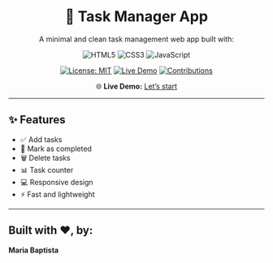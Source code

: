 <div align="center">

# 📝 Task Manager App

A minimal and clean task management web app built with: 

<img src="https://img.shields.io/badge/HTML5-E34F26?style=for-the-badge&logo=html5&logoColor=white" alt="HTML5"/>
<img src="https://img.shields.io/badge/CSS3-1572B6?style=for-the-badge&logo=css3&logoColor=white" alt="CSS3"/>
<img src="https://img.shields.io/badge/JavaScript-F7DF1E?style=for-the-badge&logo=javascript&logoColor=black" alt="JavaScript"/>

[![License: MIT](https://img.shields.io/badge/License-MIT-green.svg)](./LICENSE)
[![Live Demo](https://img.shields.io/badge/Live-Demo-blue.svg)](https://mariajtik.github.io/task-manager-app/)
[![Contributions](https://img.shields.io/badge/Contributions-Welcome-orange.svg)](../../issues)

🌐 **Live Demo:** [Let’s start](https://mariajtik.github.io/task-manager-app/)

</div>

---

## ✨ Features
- ✅ Add tasks  
- 📝 Mark as completed  
- 🗑️ Delete tasks  
- 📊 Task counter  
- 💻 Responsive design  
- ⚡ Fast and lightweight

---

## Built with ❤, by:

**Maria Baptista**
